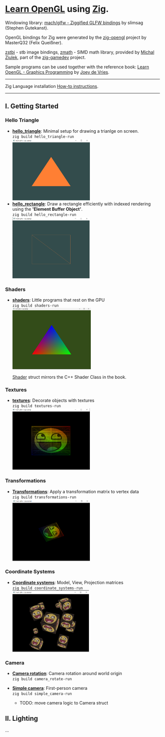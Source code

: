 # [**Learn OpenGL**](https://learnopengl.com/) using [Zig](https://ziglang.org/).

Windowing library: [mach/glfw - Ziggified GLFW bindings](https://github.com/hexops/mach-glfw) by slimsag
(Stephen Gutekanst).

OpenGL bindings for Zig were generated by the [zig-opengl](https://github.com/MasterQ32/zig-opengl) project by MasterQ32 (Felix Queißner).

[zstbi](https://github.com/michal-z/zig-gamedev/tree/main/libs/zstbi) - stb image bindings, [zmath](https://github.com/michal-z/zig-gamedev/tree/main/libs/zmath) - SIMD math library, provided by [Michal Ziulek](https://github.com/michal-z), part of the [zig-gamedev](https://github.com/michal-z/zig-gamedev) project. 

Sample programs can be used together with the reference book: [Learn OpenGL - Graphics Programming](https://learnopengl.com/) by [Joey de Vries](http://joeydevries.com/#home).

---
Zig Language installation [How-to instructions](https://ziglang.org/learn/getting-started/).

---
## **I. Getting Started**
### Hello Triangle 

- [**hello_triangle**](src/getting_started/hello_triangle/): Minimal setup for drawing a trianlge on screen.<br />`zig build hello_triangle-run`
<br /><a href="src/getting_started/hello_triangle"><img src="src/getting_started/hello_triangle/image.png" alt="hello triangle" height="200"></a>
- [**hello_rectangle**](src/getting_started/hello_rectangle/): Draw a rectangle efficiently with indexed rendering using the **'Element Buffer Object'**. <br />`zig build hello_rectangle-run`
<br /><a href="src/getting_started/hello_rectangle"><img src="src/getting_started/hello_rectangle/image.png" alt="hello triangle" height="200"></a>

### Shaders
- [**shaders**](src/getting_started/shaders/): Little programs that rest on the GPU <br />
`zig build shaders-run`
<br /><a href="src/getting_started/shaders"><img src="src/getting_started/shaders/image.png" alt="shaders" height="200"></a>

    [Shader](src/common/shader.zig) struct mirrors the C++ Shader Class in the book. 

### Textures
- [**textures**](src/getting_started/textures/): Decorate objects with textures <br />
`zig build textures-run`
<br /><a href="src/getting_started/textures"><img src="src/getting_started/textures/image.png" alt="textures" height="200"></a>

### Transformations
- [**Transformations**](src/getting_started/transformations/): Apply a transformation matrix to vertex data <br />
`zig build transformations-run`
<br /><a href="src/getting_started/transformations"><img src="src/getting_started/transformations/image.png" alt="transformations" height="200"></a>

### Coordinate Systems
- [**Coordinate systems**](src/getting_started/coordinate_systems/): Model, View, Projection matrices <br />
`zig build coordinate_systems-run`
<br /><a href="src/getting_started/coordinate_systems"><img src="src/getting_started/coordinate_systems/image.png" alt="coordinate_systems" height="200"></a>

### Camera
- [**Camera rotation**](src/getting_started/camera_rotate/): Camera rotation around world origin <br />
`zig build camera_rotate-run`

- [**Simple camera**](src/getting_started/simple_camera/): First-person camera <br />
`zig build simple_camera-run`
    - TODO: move camera logic to Camera struct

## **II. Lighting**
...